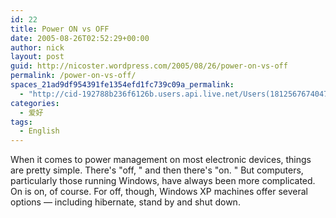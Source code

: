 ```yaml
---
id: 22
title: Power ON vs OFF
date: 2005-08-26T02:52:29+00:00
author: nick
layout: post
guid: http://nicoster.wordpress.com/2005/08/26/power-on-vs-off
permalink: /power-on-vs-off/
spaces_21ad9df954391fe1354efd1fc739c09a_permalink:
  - "http://cid-192788b236f6126b.users.api.live.net/Users(1812567674047566443)/Blogs('192788B236F6126B!102')/Entries('192788B236F6126B!160')?authkey=FlIl!wdwooA%24"
categories:
  - 爱好
tags:
  - English
---
```

<div id="msgcns!192788B236F6126B!160" class="bvMsg">
<div>When it comes to power management on most electronic devices, things are pretty simple. There's  "off, " and then there's  "on. " But computers, particularly those running Windows, have always been more complicated. On is on, of course. For off, though, Windows XP machines offer several options &#8212; including hibernate, stand by and shut down.</div>
</div>
